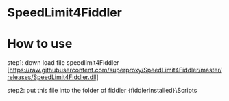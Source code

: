 # SpeedLimit4Fiddler


# How to use
step1: 
down load file speedlimit4Fiddler [https://raw.githubusercontent.com/superproxy/SpeedLimit4Fiddler/master/releases/SpeedLimit4Fiddler.dll]

step2:
put this file into the folder of fiddler  {fiddlerinstalled}\Scripts
